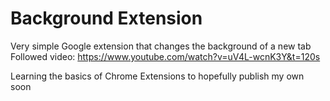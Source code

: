 # Background Extension
Very simple Google extension that changes the background of a new tab 
Followed video: https://www.youtube.com/watch?v=uV4L-wcnK3Y&t=120s

Learning the basics of Chrome Extensions to hopefully publish my own soon
